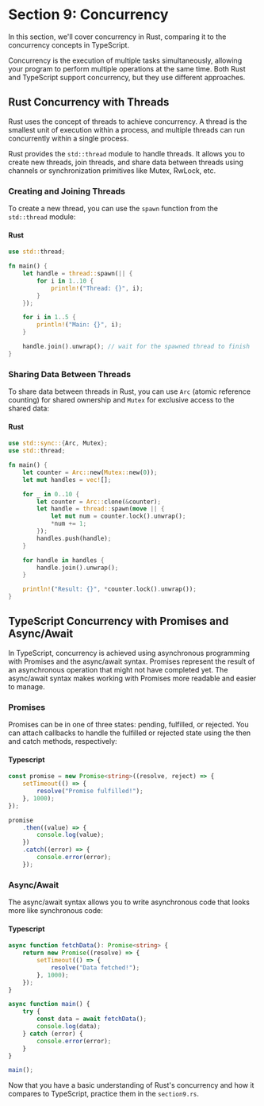 # Section 9: Concurrency

In this section, we'll cover concurrency in Rust, comparing it to the concurrency concepts in TypeScript.

Concurrency is the execution of multiple tasks simultaneously, allowing your program to perform multiple operations at the same time. Both Rust and TypeScript support concurrency, but they use different approaches.

## Rust Concurrency with Threads

Rust uses the concept of threads to achieve concurrency. A thread is the smallest unit of execution within a process, and multiple threads can run concurrently within a single process.

Rust provides the `std::thread` module to handle threads. It allows you to create new threads, join threads, and share data between threads using channels or synchronization primitives like Mutex, RwLock, etc.

### Creating and Joining Threads

To create a new thread, you can use the `spawn` function from the `std::thread` module:

#### Rust

```rust
use std::thread;

fn main() {
    let handle = thread::spawn(|| {
        for i in 1..10 {
            println!("Thread: {}", i);
        }
    });

    for i in 1..5 {
        println!("Main: {}", i);
    }

    handle.join().unwrap(); // wait for the spawned thread to finish
}
```

### Sharing Data Between Threads

To share data between threads in Rust, you can use `Arc` (atomic reference counting) for shared ownership and `Mutex` for exclusive access to the shared data:

#### Rust

```rust
use std::sync::{Arc, Mutex};
use std::thread;

fn main() {
    let counter = Arc::new(Mutex::new(0));
    let mut handles = vec![];

    for _ in 0..10 {
        let counter = Arc::clone(&counter);
        let handle = thread::spawn(move || {
            let mut num = counter.lock().unwrap();
            *num += 1;
        });
        handles.push(handle);
    }

    for handle in handles {
        handle.join().unwrap();
    }

    println!("Result: {}", *counter.lock().unwrap());
}
```

## TypeScript Concurrency with Promises and Async/Await

In TypeScript, concurrency is achieved using asynchronous programming with Promises and the async/await syntax. Promises represent the result of an asynchronous operation that might not have completed yet. The async/await syntax makes working with Promises more readable and easier to manage.

### Promises

Promises can be in one of three states: pending, fulfilled, or rejected. You can attach callbacks to handle the fulfilled or rejected state using the then and catch methods, respectively:

#### Typescript

```typescript
const promise = new Promise<string>((resolve, reject) => {
    setTimeout(() => {
        resolve("Promise fulfilled!");
    }, 1000);
});

promise
    .then((value) => {
        console.log(value);
    })
    .catch((error) => {
        console.error(error);
    });
```

### Async/Await

The async/await syntax allows you to write asynchronous code that looks more like synchronous code:

#### Typescript

```typescript
async function fetchData(): Promise<string> {
    return new Promise((resolve) => {
        setTimeout(() => {
            resolve("Data fetched!");
        }, 1000);
    });
}

async function main() {
    try {
        const data = await fetchData();
        console.log(data);
    } catch (error) {
        console.error(error);
    }
}

main();
```

Now that you have a basic understanding of Rust's concurrency and how it compares to TypeScript, practice them in the `section9.rs`.

